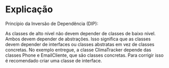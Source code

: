 # Explicação

Princípio da Inversão de Dependência (DIP):

As classes de alto nível não devem depender de classes de baixo nível. Ambos devem depender de abstrações. Isso significa que as classes devem depender de interfaces ou classes abstratas em vez de classes concretas. 
No exemplo entregue, a classe ClimaTracker depende das classes Phone e EmailCliente, que são classes concretas. 
Para corrigir isso é recomendado criar uma classe de interface.
